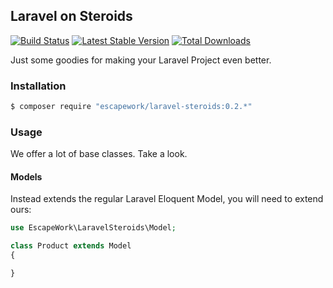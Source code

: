 ## Laravel on Steroids

[![Build Status](https://travis-ci.org/EscapeWork/LaravelSteroids.png)](http://travis-ci.org/EscapeWork/LaravelSteroids) [![Latest Stable Version](https://poser.pugx.org/escapework/laravel-steroids/v/stable.png)](https://packagist.org/packages/escapework/laravel-steroids) [![Total Downloads](https://poser.pugx.org/escapework/laravel-steroids/downloads.png)](https://packagist.org/packages/escapework/laravel-steroids)

Just some goodies for making your Laravel Project even better.

### Installation

```sh
$ composer require "escapework/laravel-steroids:0.2.*"
```

### Usage

We offer a lot of base classes. Take a look.

#### Models

Instead extends the regular Laravel Eloquent Model, you will need to extend ours:

```php
use EscapeWork\LaravelSteroids\Model;

class Product extends Model
{

}
```

